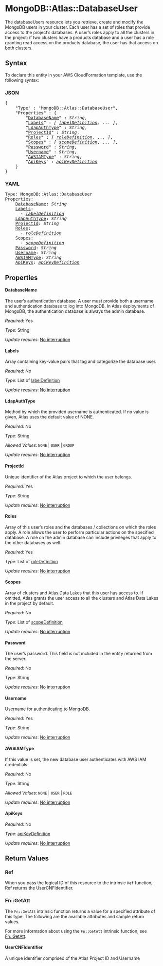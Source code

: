# MongoDB::Atlas::DatabaseUser

The databaseUsers resource lets you retrieve, create and modify the MongoDB users in your cluster. Each user has a set of roles that provide access to the project’s databases. A user’s roles apply to all the clusters in the project: if two clusters have a products database and a user has a role granting read access on the products database, the user has that access on both clusters.

## Syntax

To declare this entity in your AWS CloudFormation template, use the following syntax:

### JSON

<pre>
{
    "Type" : "MongoDB::Atlas::DatabaseUser",
    "Properties" : {
        "<a href="#databasename" title="DatabaseName">DatabaseName</a>" : <i>String</i>,
        "<a href="#labels" title="Labels">Labels</a>" : <i>[ <a href="labeldefinition.md">labelDefinition</a>, ... ]</i>,
        "<a href="#ldapauthtype" title="LdapAuthType">LdapAuthType</a>" : <i>String</i>,
        "<a href="#projectid" title="ProjectId">ProjectId</a>" : <i>String</i>,
        "<a href="#roles" title="Roles">Roles</a>" : <i>[ <a href="roledefinition.md">roleDefinition</a>, ... ]</i>,
        "<a href="#scopes" title="Scopes">Scopes</a>" : <i>[ <a href="scopedefinition.md">scopeDefinition</a>, ... ]</i>,
        "<a href="#password" title="Password">Password</a>" : <i>String</i>,
        "<a href="#username" title="Username">Username</a>" : <i>String</i>,
        "<a href="#awsiamtype" title="AWSIAMType">AWSIAMType</a>" : <i>String</i>,
        "<a href="#apikeys" title="ApiKeys">ApiKeys</a>" : <i><a href="apikeydefinition.md">apiKeyDefinition</a></i>
    }
}
</pre>

### YAML

<pre>
Type: MongoDB::Atlas::DatabaseUser
Properties:
    <a href="#databasename" title="DatabaseName">DatabaseName</a>: <i>String</i>
    <a href="#labels" title="Labels">Labels</a>: <i>
      - <a href="labeldefinition.md">labelDefinition</a></i>
    <a href="#ldapauthtype" title="LdapAuthType">LdapAuthType</a>: <i>String</i>
    <a href="#projectid" title="ProjectId">ProjectId</a>: <i>String</i>
    <a href="#roles" title="Roles">Roles</a>: <i>
      - <a href="roledefinition.md">roleDefinition</a></i>
    <a href="#scopes" title="Scopes">Scopes</a>: <i>
      - <a href="scopedefinition.md">scopeDefinition</a></i>
    <a href="#password" title="Password">Password</a>: <i>String</i>
    <a href="#username" title="Username">Username</a>: <i>String</i>
    <a href="#awsiamtype" title="AWSIAMType">AWSIAMType</a>: <i>String</i>
    <a href="#apikeys" title="ApiKeys">ApiKeys</a>: <i><a href="apikeydefinition.md">apiKeyDefinition</a></i>
</pre>

## Properties

#### DatabaseName

The user’s authentication database. A user must provide both a username and authentication database to log into MongoDB. In Atlas deployments of MongoDB, the authentication database is always the admin database.

_Required_: Yes

_Type_: String

_Update requires_: [No interruption](https://docs.aws.amazon.com/AWSCloudFormation/latest/UserGuide/using-cfn-updating-stacks-update-behaviors.html#update-no-interrupt)

#### Labels

Array containing key-value pairs that tag and categorize the database user.

_Required_: No

_Type_: List of <a href="labeldefinition.md">labelDefinition</a>

_Update requires_: [No interruption](https://docs.aws.amazon.com/AWSCloudFormation/latest/UserGuide/using-cfn-updating-stacks-update-behaviors.html#update-no-interrupt)

#### LdapAuthType

Method by which the provided username is authenticated. If no value is given, Atlas uses the default value of NONE.

_Required_: No

_Type_: String

_Allowed Values_: <code>NONE</code> | <code>USER</code> | <code>GROUP</code>

_Update requires_: [No interruption](https://docs.aws.amazon.com/AWSCloudFormation/latest/UserGuide/using-cfn-updating-stacks-update-behaviors.html#update-no-interrupt)

#### ProjectId

Unique identifier of the Atlas project to which the user belongs.

_Required_: Yes

_Type_: String

_Update requires_: [No interruption](https://docs.aws.amazon.com/AWSCloudFormation/latest/UserGuide/using-cfn-updating-stacks-update-behaviors.html#update-no-interrupt)

#### Roles

Array of this user’s roles and the databases / collections on which the roles apply. A role allows the user to perform particular actions on the specified database. A role on the admin database can include privileges that apply to the other databases as well.

_Required_: Yes

_Type_: List of <a href="roledefinition.md">roleDefinition</a>

_Update requires_: [No interruption](https://docs.aws.amazon.com/AWSCloudFormation/latest/UserGuide/using-cfn-updating-stacks-update-behaviors.html#update-no-interrupt)

#### Scopes

Array of clusters and Atlas Data Lakes that this user has access to. If omitted, Atlas grants the user access to all the clusters and Atlas Data Lakes in the project by default.

_Required_: No

_Type_: List of <a href="scopedefinition.md">scopeDefinition</a>

_Update requires_: [No interruption](https://docs.aws.amazon.com/AWSCloudFormation/latest/UserGuide/using-cfn-updating-stacks-update-behaviors.html#update-no-interrupt)

#### Password

The user’s password. This field is not included in the entity returned from the server.

_Required_: No

_Type_: String

_Update requires_: [No interruption](https://docs.aws.amazon.com/AWSCloudFormation/latest/UserGuide/using-cfn-updating-stacks-update-behaviors.html#update-no-interrupt)

#### Username

Username for authenticating to MongoDB.

_Required_: Yes

_Type_: String

_Update requires_: [No interruption](https://docs.aws.amazon.com/AWSCloudFormation/latest/UserGuide/using-cfn-updating-stacks-update-behaviors.html#update-no-interrupt)

#### AWSIAMType

If this value is set, the new database user authenticates with AWS IAM credentials.

_Required_: No

_Type_: String

_Allowed Values_: <code>NONE</code> | <code>USER</code> | <code>ROLE</code>

_Update requires_: [No interruption](https://docs.aws.amazon.com/AWSCloudFormation/latest/UserGuide/using-cfn-updating-stacks-update-behaviors.html#update-no-interrupt)

#### ApiKeys

_Required_: No

_Type_: <a href="apikeydefinition.md">apiKeyDefinition</a>

_Update requires_: [No interruption](https://docs.aws.amazon.com/AWSCloudFormation/latest/UserGuide/using-cfn-updating-stacks-update-behaviors.html#update-no-interrupt)

## Return Values

### Ref

When you pass the logical ID of this resource to the intrinsic `Ref` function, Ref returns the UserCNFIdentifier.

### Fn::GetAtt

The `Fn::GetAtt` intrinsic function returns a value for a specified attribute of this type. The following are the available attributes and sample return values.

For more information about using the `Fn::GetAtt` intrinsic function, see [Fn::GetAtt](https://docs.aws.amazon.com/AWSCloudFormation/latest/UserGuide/intrinsic-function-reference-getatt.html).

#### UserCNFIdentifier

A unique identifier comprised of the Atlas Project ID and Username

